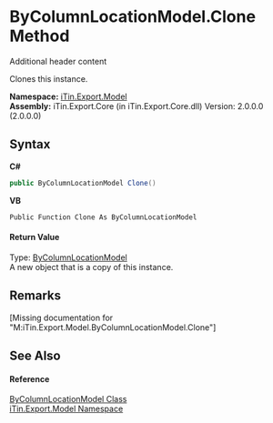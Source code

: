 # ByColumnLocationModel.Clone Method 
Additional header content 

Clones this instance.

**Namespace:**&nbsp;<a href="N_iTin_Export_Model">iTin.Export.Model</a><br />**Assembly:**&nbsp;iTin.Export.Core (in iTin.Export.Core.dll) Version: 2.0.0.0 (2.0.0.0)

## Syntax

**C#**<br />
``` C#
public ByColumnLocationModel Clone()
```

**VB**<br />
``` VB
Public Function Clone As ByColumnLocationModel
```


#### Return Value
Type: <a href="T_iTin_Export_Model_ByColumnLocationModel">ByColumnLocationModel</a><br />A new object that is a copy of this instance.

## Remarks
\[Missing <remarks> documentation for "M:iTin.Export.Model.ByColumnLocationModel.Clone"\]

## See Also


#### Reference
<a href="T_iTin_Export_Model_ByColumnLocationModel">ByColumnLocationModel Class</a><br /><a href="N_iTin_Export_Model">iTin.Export.Model Namespace</a><br />